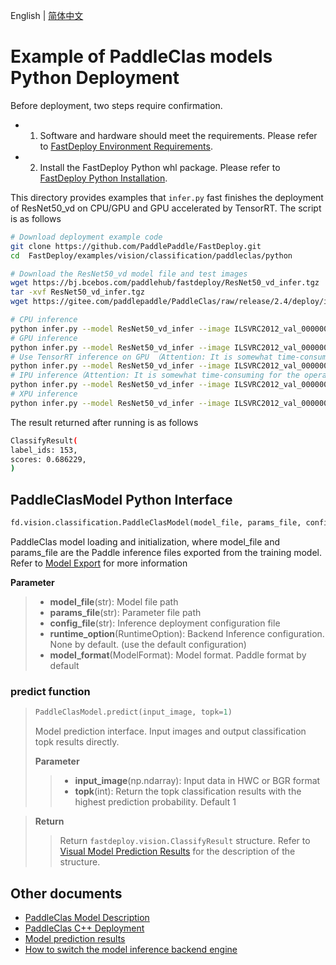 English | [简体中文](README_CN.md)
# Example of PaddleClas models Python Deployment

Before deployment, two steps require confirmation.

- 1. Software and hardware should meet the requirements. Please refer to [FastDeploy Environment Requirements](../../../../../docs/en/build_and_install/download_prebuilt_libraries.md).
- 2. Install the FastDeploy Python whl package. Please refer to [FastDeploy Python Installation](../../../../../docs/en/build_and_install/download_prebuilt_libraries.md).

This directory provides examples that `infer.py` fast finishes the deployment of ResNet50_vd on CPU/GPU and GPU accelerated by TensorRT. The script is as follows

```bash
# Download deployment example code 
git clone https://github.com/PaddlePaddle/FastDeploy.git
cd  FastDeploy/examples/vision/classification/paddleclas/python

# Download the ResNet50_vd model file and test images 
wget https://bj.bcebos.com/paddlehub/fastdeploy/ResNet50_vd_infer.tgz
tar -xvf ResNet50_vd_infer.tgz
wget https://gitee.com/paddlepaddle/PaddleClas/raw/release/2.4/deploy/images/ImageNet/ILSVRC2012_val_00000010.jpeg

# CPU inference
python infer.py --model ResNet50_vd_infer --image ILSVRC2012_val_00000010.jpeg --device cpu --topk 1
# GPU inference
python infer.py --model ResNet50_vd_infer --image ILSVRC2012_val_00000010.jpeg --device gpu --topk 1
# Use TensorRT inference on GPU （Attention: It is somewhat time-consuming for the operation of model serialization when running TensorRT inference for the first time. Please be patient.）
python infer.py --model ResNet50_vd_infer --image ILSVRC2012_val_00000010.jpeg --device gpu --use_trt True --topk 1
# IPU inference（Attention: It is somewhat time-consuming for the operation of model serialization when running IPU inference for the first time. Please be patient.）
python infer.py --model ResNet50_vd_infer --image ILSVRC2012_val_00000010.jpeg --device ipu --topk 1
# XPU inference
python infer.py --model ResNet50_vd_infer --image ILSVRC2012_val_00000010.jpeg --device xpu --topk 1
```

The result returned after running is as follows
```bash
ClassifyResult(
label_ids: 153,
scores: 0.686229,
)
```

## PaddleClasModel Python Interface

```python
fd.vision.classification.PaddleClasModel(model_file, params_file, config_file, runtime_option=None, model_format=ModelFormat.PADDLE)
```

PaddleClas model loading and initialization, where model_file and params_file are the Paddle inference files exported from the training model. Refer to [Model Export](https://github.com/PaddlePaddle/PaddleClas/blob/release/2.4/docs/zh_CN/inference_deployment/export_model.md#2-%E5%88%86%E7%B1%BB%E6%A8%A1%E5%9E%8B%E5%AF%BC%E5%87%BA) for more information

**Parameter**

> * **model_file**(str): Model file path 
> * **params_file**(str): Parameter file path 
> * **config_file**(str): Inference deployment configuration file
> * **runtime_option**(RuntimeOption): Backend Inference configuration. None by default. (use the default configuration)
> * **model_format**(ModelFormat): Model format. Paddle format by default

### predict function

> ```python
> PaddleClasModel.predict(input_image, topk=1)
> ```
>
> Model prediction interface. Input images and output classification topk results directly.
>
> **Parameter**
>
> > * **input_image**(np.ndarray): Input data in HWC or BGR format
> > * **topk**(int): Return the topk classification results with the highest prediction probability. Default 1

> **Return**
>
> > Return `fastdeploy.vision.ClassifyResult` structure. Refer to [Visual Model Prediction Results](../../../../../docs/api/vision_results/) for the description of the structure.


## Other documents

- [PaddleClas Model Description](..)
- [PaddleClas C++ Deployment](../cpp)
- [Model prediction results](../../../../../docs/api/vision_results/)
- [How to switch the model inference backend engine](../../../../../docs/en/faq/how_to_change_backend.md)
